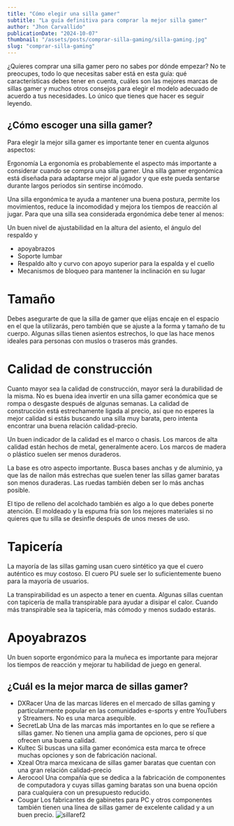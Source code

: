 ```yaml
---
title: "Cómo elegir una silla gamer"
subtitle: "La guía definitiva para comprar la mejor silla gamer"
author: "Jhon Carvallido"
publicationDate: "2024-10-07"
thumbnail: "/assets/posts/comprar-silla-gaming/silla-gaming.jpg"
slug: "comprar-silla-gaming"
---
```


¿Quieres comprar una silla gamer pero no sabes por dónde empezar? No te preocupes, todo lo que necesitas saber está en esta guía: qué características debes tener en cuenta, cuáles son las mejores marcas de sillas gamer y muchos otros consejos para elegir el modelo adecuado de acuerdo a tus necesidades. Lo único que tienes que hacer es seguir leyendo.

## ¿Cómo escoger una silla gamer?
Para elegir la mejor silla gamer es importante tener en cuenta algunos aspectos:

Ergonomía
La ergonomía es probablemente el aspecto más importante a considerar cuando se compra una silla gamer. Una silla gamer ergonómica está diseñada para adaptarse mejor al jugador y que este pueda sentarse durante largos periodos sin sentirse incómodo.

Una silla ergonómica te ayuda a mantener una buena postura, permite los movimientos, reduce la incomodidad y mejora los tiempos de reacción al jugar. Para que una silla sea considerada ergonómica debe tener al menos:

Un buen nivel de ajustabilidad en la altura del asiento, el ángulo del respaldo y
* apoyabrazos
* Soporte lumbar
* Respaldo alto y curvo con apoyo superior para la espalda y el cuello
* Mecanismos de bloqueo para mantener la inclinación en su lugar

# Tamaño
Debes asegurarte de que la silla de gamer que elijas encaje en el espacio en el que la utilizarás, pero también que se ajuste a la forma y tamaño de tu cuerpo. Algunas sillas tienen asientos estrechos, lo que las hace menos ideales para personas con muslos o traseros más grandes.

# Calidad de construcción
Cuanto mayor sea la calidad de construcción, mayor será la durabilidad de la misma. No es buena idea invertir en una silla gamer económica que se rompa o desgaste después de algunas semanas. La calidad de construcción está estrechamente ligada al precio, así que no esperes la mejor calidad si estás buscando una silla muy barata, pero intenta encontrar una buena relación calidad-precio.

Un buen indicador de la calidad es el marco o chasis. Los marcos de alta calidad están hechos de metal, generalmente acero. Los marcos de madera o plástico suelen ser menos duraderos.

La base es otro aspecto importante. Busca bases anchas y de aluminio, ya que las de nailon más estrechas que suelen tener las sillas gamer baratas son menos duraderas. Las ruedas también deben ser lo más anchas posible.

El tipo de relleno del acolchado también es algo a lo que debes ponerte atención. El moldeado y la espuma fría son los mejores materiales si no quieres que tu silla se desinfle después de unos meses de uso.

# Tapicería
La mayoría de las sillas gaming usan cuero sintético ya que el cuero auténtico es muy costoso. El cuero PU suele ser lo suficientemente bueno para la mayoría de usuarios.

La transpirabilidad es un aspecto a tener en cuenta. Algunas sillas cuentan con tapicería de malla transpirable para ayudar a disipar el calor. Cuando más transpirable sea la tapicería, más cómodo y menos sudado estarás.

# Apoyabrazos
Un buen soporte ergonómico para la muñeca es importante para mejorar los tiempos de reacción y mejorar tu habilidad de juego en general.

## ¿Cuál es la mejor marca de sillas gamer?
* DXRacer
Una de las marcas líderes en el mercado de sillas gaming y particularmente popular en las comunidades e-sports y entre YouTubers y Streamers. No es una marca asequible.
* SecretLab
Una de las marcas más importantes en lo que se refiere a sillas gamer. No tienen una amplia gama de opciones, pero sí que ofrecen una buena calidad.
* Kultec
Si buscas una silla gamer económica esta marca te ofrece muchas opciones y son de fabricación nacional.
* Xzeal
Otra marca mexicana de sillas gamer baratas que cuentan con una gran relación calidad-precio
* Aerocool
Una compañía que se dedica a la fabricación de componentes de computadora y cuyas sillas gaming baratas son una buena opción para cualquiera con un presupuesto reducido.
* Cougar
Los fabricantes de gabinetes para PC y otros componentes también tienen una línea de sillas gamer de excelente calidad y a un buen precio.
![sillaref2](https://jyrtechnology.com.co/wp-content/uploads/2021/01/SGJR-006-1.jpg)